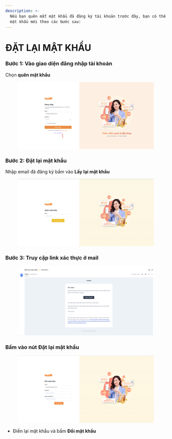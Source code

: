```yaml
---
description: >-
  Nếu bạn quên mất mật khẩu đã đăng ký tài khoản trước đây, bạn có thể đặt lại
  mật khẩu mới theo các bước sau:
---
```


# ĐẶT LẠI MẬT KHẨU

### Bước 1: Vào giao diện đăng nhập tài khoản

Chọn **quên mật khẩu**

<figure><img src=".gitbook/assets/image (66).png" alt=""><figcaption></figcaption></figure>

### Bước 2: Đặt lại mật khẩu

Nhập email đã đăng ký bấm vào **Lấy lại mật khẩu**

<figure><img src=".gitbook/assets/image (67).png" alt=""><figcaption></figcaption></figure>

### Bước 3: Truy cập link xác thực ở mail

<figure><img src=".gitbook/assets/image (69).png" alt=""><figcaption></figcaption></figure>

### &#x20;Bấm vào nút Đặt lại mật khẩu&#x20;

<figure><img src=".gitbook/assets/image (70).png" alt=""><figcaption></figcaption></figure>

* Điền lại mật khẩu và bấm **Đổi mật khẩu**

